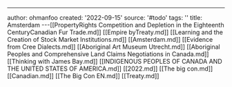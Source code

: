 ---
author: ohmanfoo
created: '2022-09-15'
source: '#todo'
tags: ''
title: Amsterdam
---[[PropertyRights Competition and Depletion in the Eighteenth CenturyCanadian Fur Trade.md]]
[[Empire byTreaty.md]]
[[Learning and the Creation of Stock Market Institutions.md]]
[[Amsterdam.md]]
[[Evidence from Cree Dialects.md]]
[[Aboriginal Art Museum Utrecht.md]]
[[Aboriginal Peoples and Comprehensive Land Claims Negotiations in Canada.md]]
[[Thinking with James Bay.md]]
[[INDIGENOUS PEOPLES OF CANADA AND THE UNITED STATES OF AMERICA.md]]
[[2022.md]]
[[The big con.md]]
[[Canadian.md]]
[[The Big Con EN.md]]
[[Treaty.md]]
